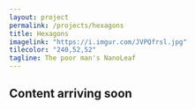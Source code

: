 ```yaml
---
layout: project
permalink: /projects/hexagons
title: Hexagons
imagelink: "https://i.imgur.com/JVPQfrsl.jpg"
tilecolor: "240,52,52"
tagline: The poor man's NanoLeaf
---
```

## Content arriving soon
